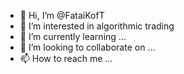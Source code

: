- 👋 Hi, I’m @FataiKofT
- 👀 I’m interested in algorithmic trading
- 🌱 I’m currently learning ...
- 💞️ I’m looking to collaborate on ...
- 📫 How to reach me ...

<!---
FataiKofT/FataiKofT is a ✨ special ✨ repository because its `README.md` (this file) appears on your GitHub profile.
You can click the Preview link to take a look at your changes.
--->
